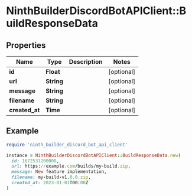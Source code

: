 # NinthBuilderDiscordBotAPIClient::BuildResponseData

## Properties

| Name | Type | Description | Notes |
| ---- | ---- | ----------- | ----- |
| **id** | **Float** |  | [optional] |
| **url** | **String** |  | [optional] |
| **message** | **String** |  | [optional] |
| **filename** | **String** |  | [optional] |
| **created_at** | **Time** |  | [optional] |

## Example

```ruby
require 'ninth_builder_discord_bot_api_client'

instance = NinthBuilderDiscordBotAPIClient::BuildResponseData.new(
  id: 1672531200000,
  url: https://example.com/builds/my-build.zip,
  message: New feature implementation,
  filename: my-build-v1.0.0.zip,
  created_at: 2023-01-01T00:00Z
)
```


